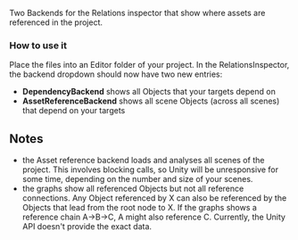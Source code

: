 Two Backends for the Relations inspector that show where assets are referenced in the project.

### How to use it
Place the files into an Editor folder of your project. In the RelationsInspector, the backend dropdown should now have two new entries:
 * **DependencyBackend** shows all Objects that your targets depend on
 * **AssetReferenceBackend** shows all scene Objects (across all scenes) that depend on your targets

## Notes
* the Asset reference backend loads and analyses all scenes of the project. This involves blocking calls, so Unity will be unresponsive for some time, depending on the number and size of your scenes.
* the graphs show all referenced Objects but not all reference connections. Any Object referenced by X can also be referenced by the Objects that lead from the root node to X. If the graphs shows a reference chain A->B->C, A might also reference C. Currently, the Unity API doesn't provide the exact data.
